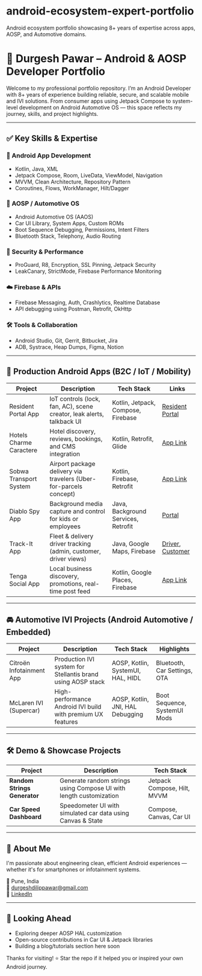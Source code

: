 # android-ecosystem-expert-portfolio
Android ecosystem portfolio showcasing 8+ years of expertise across apps, AOSP, and Automotive domains.

# 🚀 Durgesh Pawar – Android & AOSP Developer Portfolio

Welcome to my professional portfolio repository. I’m an Android Developer with 8+ years of experience building reliable, secure, and scalable mobile and IVI solutions. From consumer apps using Jetpack Compose to system-level development on Android Automotive OS — this space reflects my journey, skills, and project highlights.

---

## ✅ Key Skills & Expertise

### 📱 Android App Development
- Kotlin, Java, XML
- Jetpack Compose, Room, LiveData, ViewModel, Navigation
- MVVM, Clean Architecture, Repository Pattern
- Coroutines, Flows, WorkManager, Hilt/Dagger

### 🚗 AOSP / Automotive OS
- Android Automotive OS (AAOS)
- Car UI Library, System Apps, Custom ROMs
- Boot Sequence Debugging, Permissions, Intent Filters
- Bluetooth Stack, Telephony, Audio Routing

### 🔐 Security & Performance
- ProGuard, R8, Encryption, SSL Pinning, Jetpack Security
- LeakCanary, StrictMode, Firebase Performance Monitoring

### ☁️ Firebase & APIs
- Firebase Messaging, Auth, Crashlytics, Realtime Database
- API debugging using Postman, Retrofit, OkHttp

### 🛠 Tools & Collaboration
- Android Studio, Git, Gerrit, Bitbucket, Jira
- ADB, Systrace, Heap Dumps, Figma, Notion

---

## 📱 Production Android Apps (B2C / IoT / Mobility)

| Project                  | Description                                                                 | Tech Stack                            | Links |
|--------------------------|-----------------------------------------------------------------------------|----------------------------------------|-------|
| Resident Portal App      | IoT controls (lock, fan, AC), scene creator, leak alerts, talkback UI       | Kotlin, Jetpack, Compose, Firebase     | [Resident Portal](https://tinyurl.com/rwsvz3j) |
| Hotels Charme Caractere  | Hotel discovery, reviews, bookings, and CMS integration                     | Kotlin, Retrofit, Glide                | [App Link](https://tinyurl.com/yxv74w52) |
| Sobwa Transport System   | Airport package delivery via travelers (Uber-for-parcels concept)           | Kotlin, Firebase, Retrofit             | [App Link](https://tinyurl.com/y9yccdnd) |
| Diablo Spy App           | Background media capture and control for kids or employees                  | Java, Background Services, Retrofit    | [Portal](http://www.diablospy.com) |
| Track-It App             | Fleet & delivery driver tracking (admin, customer, driver views)            | Java, Google Maps, Firebase            | [Driver](https://tinyurl.com/yydy8z44), [Customer](https://tinyurl.com/yyt92h7g) |
| Tenga Social App         | Local business discovery, promotions, real-time post feed                   | Kotlin, Google Places, Firebase        | [App Link](http://tinyurl.com/y8ht34l9) |

---

## 🚘 Automotive IVI Projects (Android Automotive / Embedded)

| Project                   | Description                                                               | Tech Stack                              | Highlights |
|---------------------------|----------------------------------------------------------------------------|------------------------------------------|------------|
| Citroën Infotainment App  | Production IVI system for Stellantis brand using AOSP stack               | AOSP, Kotlin, SystemUI, HAL, HIDL        | Bluetooth, Car Settings, OTA |
| McLaren IVI (Supercar)    | High-performance Android IVI build with premium UX features               | AOSP, Kotlin, JNI, HAL Debugging         | Boot Sequence, SystemUI Mods |

---

## 🛠️ Demo & Showcase Projects

| Project                     | Description                                                             | Tech Stack                         |
|-----------------------------|-------------------------------------------------------------------------|------------------------------------|
| **Random Strings Generator**| Generate random strings using Compose UI with length customization      | Jetpack Compose, Hilt, MVVM        |
| **Car Speed Dashboard**     | Speedometer UI with simulated car data using Canvas & State             | Compose, Canvas, Car UI            |

---

## 📌 About Me

I'm passionate about engineering clean, efficient Android experiences — whether it's for smartphones or infotainment systems.

📍 Pune, India  
📧 [durgeshdilippawar@gmail.com](mailto:durgeshdilippawar@gmail.com)  
🔗 [LinkedIn](https://www.linkedin.com/in/durgeshddilippawar/) 

---

## 🏁 Looking Ahead

- Exploring deeper AOSP HAL customization  
- Open-source contributions in Car UI & Jetpack libraries  
- Building a blog/tutorials section here soon  

Thanks for visiting! ⭐ Star the repo if it helped you or inspired your own Android journey.
